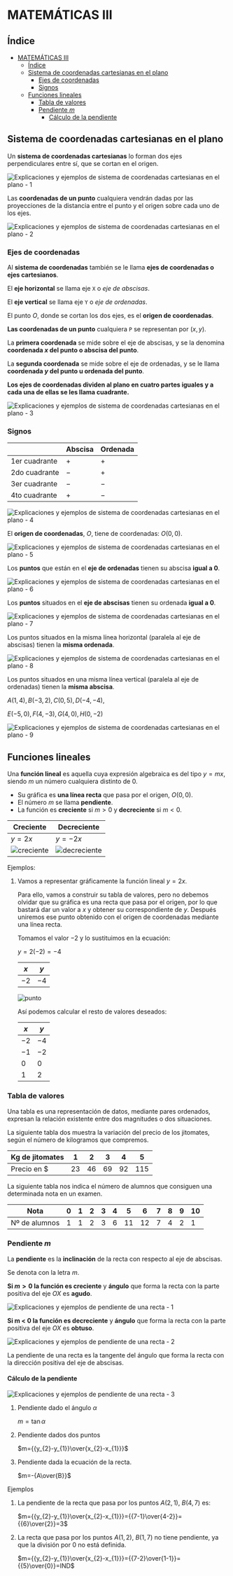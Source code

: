 # MATEMÁTICAS III

## Índice

- [MATEMÁTICAS III](#matemáticas-iii)
  - [Índice](#índice)
  - [Sistema de coordenadas cartesianas en el plano](#sistema-de-coordenadas-cartesianas-en-el-plano)
    - [Ejes de coordenadas](#ejes-de-coordenadas)
    - [Signos](#signos)
  - [Funciones lineales](#funciones-lineales)
    - [Tabla de valores](#tabla-de-valores)
    - [Pendiente $m$](#pendiente-m)
      - [Cálculo de la pendiente](#cálculo-de-la-pendiente)

## Sistema de coordenadas cartesianas en el plano

Un **sistema de coordenadas cartesianas** lo forman dos ejes perpendiculares entre sí, que se cortan en el origen.

![Explicaciones y ejemplos de sistema de coordenadas cartesianas en el plano - 1](img/sistema-de-coordenadas-cartesianas-en-el-plano-1.gif)

Las **coordenadas de un punto** cualquiera vendrán dadas por las proyecciones de la distancia entre el punto y el origen sobre cada uno de los ejes.

![Explicaciones y ejemplos de sistema de coordenadas cartesianas en el plano - 2](img/sistema-de-coordenadas-cartesianas-en-el-plano-2.gif)

### Ejes de coordenadas

Al **sistema de coordenadas** también se le llama **ejes de coordenadas o ejes cartesianos**.

El **eje horizontal** se llama eje `X` o *eje de abscisas*.

El **eje vertical** se llama eje `Y` o *eje de ordenadas*.

El punto $O$, donde se cortan los dos ejes, es el **origen de coordenadas**.

**Las coordenadas de un punto** cualquiera `P` se representan por $(x, y)$.

La **primera coordenada** se mide sobre el eje de abscisas, y se la denomina **coordenada $x$ del punto o abscisa del punto**.

La **segunda coordenada** se mide sobre el eje de ordenadas, y se le llama **coordenada $y$ del punto u ordenada del punto**.

**Los ejes de coordenadas dividen al plano en cuatro partes iguales y a cada una de ellas se les llama cuadrante.**

![Explicaciones y ejemplos de sistema de coordenadas cartesianas en el plano - 3](img/sistema-de-coordenadas-cartesianas-en-el-plano-3.gif)

### Signos

||Abscisa|Ordenada|
|-|-|-|
|1er cuadrante|+|+|
|2do cuadrante|−|+|
|3er cuadrante|−|−|
|4to cuadrante|+|−|

![Explicaciones y ejemplos de sistema de coordenadas cartesianas en el plano - 4](img/sistema-de-coordenadas-cartesianas-en-el-plano-4.gif)

El **origen de coordenadas**, $O$, tiene de coordenadas: $O(0, 0)$.

![Explicaciones y ejemplos de sistema de coordenadas cartesianas en el plano - 5](img/sistema-de-coordenadas-cartesianas-en-el-plano-5.gif)

Los **puntos** que están en el **eje de ordenadas** tienen su abscisa **igual a $0$**.

![Explicaciones y ejemplos de sistema de coordenadas cartesianas en el plano - 6](img/sistema-de-coordenadas-cartesianas-en-el-plano-6.gif)

Los **puntos** situados en el **eje de abscisas** tienen su ordenada **igual a $0$**.

![Explicaciones y ejemplos de sistema de coordenadas cartesianas en el plano - 7](img/sistema-de-coordenadas-cartesianas-en-el-plano-7.gif)

Los puntos situados en la misma línea horizontal (paralela al eje de abscisas) tienen la **misma ordenada**.

![Explicaciones y ejemplos de sistema de coordenadas cartesianas en el plano - 8](img/sistema-de-coordenadas-cartesianas-en-el-plano-8.gif)

Los puntos situados en una misma línea vertical (paralela al eje de ordenadas) tienen la **misma abscisa**.

$A(1, 4), B(-3, 2), C(0, 5), D(-4, -4),$

$E(-5, 0), F(4, -3), G(4, 0), H(0, -2)$

![Explicaciones y ejemplos de sistema de coordenadas cartesianas en el plano - 9](img/sistema-de-coordenadas-cartesianas-en-el-plano-9.gif)

## Funciones lineales

Una **función lineal** es aquella cuya expresión algebraica es del tipo $y = mx$, siendo $m$ un número cualquiera distinto de $0$.

- Su gráfica es **una línea recta** que pasa por el origen, $O(0,0)$.
- El número $m$ se llama **pendiente**.
- La función es **creciente** si $m > 0$ y **decreciente** si $m < 0$.
  
|Creciente|Decreciente|
|-|-|
|$y=2x$|$y=-2x$|
|![creciente](img/creciente.png)|![decreciente](img/decreciente.png)|

Ejemplos: 

1. Vamos a representar gráficamente la función lineal $y = 2x$.

    Para ello, vamos a construir su tabla de valores, pero no debemos olvidar que su gráfica es una recta que pasa por el origen, por lo que bastará dar un valor a $x$ y obtener su correspondiente de $y$. Después uniremos ese punto obtenido con el origen de coordenadas mediante una línea recta.

    Tomamos el valor $-2$ y lo sustituimos en la ecuación:

    $y=2(-2)=-4$

    |$x$|$y$|
    |-|-|
    |$-2$|$-4$|

    ![punto](img/punto.png)

    Así podemos calcular el resto de valores deseados:

    |$x$|$y$|
    |-|-|
    |$-2$|$-4$|
    |$-1$|$-2$|
    |$0$|$0$|
    |$1$|$2$|

### Tabla de valores

Una tabla es una representación de datos, mediante pares ordenados, expresan la relación existente entre dos magnitudes o dos situaciones.

La siguiente tabla dos muestra la variación del precio de los jitomates, según el número de kilogramos que compremos.

|Kg de jitomates|1|2|3|4|5|
|-|-|-|-|-|-|
|Precio en $\$$|23|46|69|92|115|

La siguiente tabla nos indica el número de alumnos que consiguen una determinada nota en un examen.

|Nota|0|1|2|3|4|5|6|7|8|9|10|
|-|-|-|-|-|-|-|-|-|-|-|-|
|Nº de alumnos|1|1|2|3|6|11|12|7|4|2|1|

### Pendiente $m$

La **pendiente** es la **inclinación** de la recta con respecto al eje de abscisas.

Se denota con la letra $m$.

**Si $m > 0$ la función es creciente** y **ángulo** que forma la recta con la parte positiva del eje $OX$ es **agudo**.

![Explicaciones y ejemplos de pendiente de una recta - 1](img/pendiente-de-una-recta-1.gif)

**Si m < 0 la función es decreciente** y **ángulo** que forma la recta con la parte positiva del eje $OX$ es **obtuso**.

![Explicaciones y ejemplos de pendiente de una recta - 2](img/pendiente-de-una-recta-2.gif)

La pendiente de una recta es la tangente del ángulo que forma la recta con la dirección positiva del eje de abscisas.

#### Cálculo de la pendiente

![Explicaciones y ejemplos de pendiente de una recta - 3](img/pendiente-de-una-recta-3.gif)

1. Pendiente dado el ángulo $\alpha$

    $m=\tan \alpha$

2. Pendiente dados dos puntos

    $m={{y_{2}-y_{1}}\over{x_{2}-x_{1}}}$

3. Pendiente dada la ecuación de la recta.

    $m=-{A\over{B}}$

Ejemplos

1. La pendiente de la recta que pasa por los puntos $A(2, 1)$, $B(4, 7)$ es:

    $m={{y_{2}-y_{1}}\over{x_{2}-x_{1}}}={{7-1}\over{4-2}}={{6}\over{2}}=3$

2. La recta que pasa por los puntos $A(1, 2)$, $B(1, 7)$ no tiene pendiente, ya que la división por $0$ no está definida.

    $m={{y_{2}-y_{1}}\over{x_{2}-x_{1}}}={{7-2}\over{1-1}}={{5}\over{0}}=IND$
